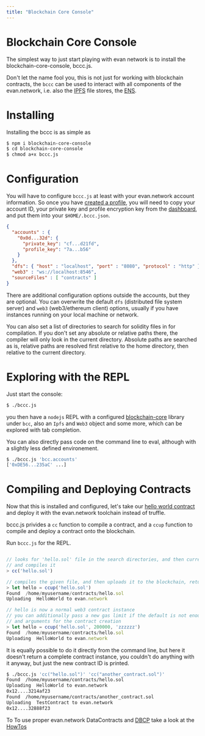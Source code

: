 ```yaml
---
title: "Blockchain Core Console"
---
```

# Blockchain Core Console

The simplest way to just start playing with evan network is to install the blockchain-core-console, bccc.js.

Don't let the name fool you, this is not just for working with blockchain contracts, the `bccc` can be used to interact with all components of the evan.network, i.e. also the [IPFS](/dev/ipfs) file stores, the [ENS](/dev/ens).

# Installing

Installing the bccc is as simple as 

```sh
$ npm i blockchain-core-console
$ cd blockchain-core-console
$ chmod a+x bccc.js
```

# Configuration

You will have to configure `bccc.js` at least with your evan.network account information.
So once you have [created a profile](/tutorial/create-identity), you will need to copy your account ID, your private key and profile encryption key from the [dashboard](/tutorial/dashboard), and put them into your `$HOME/.bccc.json`.

```json
{
  "accounts" : {
    "0x0d...32d": {
      "private_key": "cf...d21fd",
      "profile_key": "7a...b56"
    }
  },
  "dfs": { "host" : "localhost", "port" : "8080", "protocol" : "http" },
  "web3" : "ws://localhost:8546",
  "sourceFiles" : [ "contracts" ]
}
```

There are additional configuration options outside the accounts, but they are optional.
You can overwrite the default `dfs` (distributed file system server) and `web3` (web3/ethereum client) options,
usually if you have instances running on your local machine or network.

You can also set a list of directories to search for solidity files in for compilation.
If you don't set any absolute or relative paths there, the compiler will only look in the current directory.
Absolute paths are searched as is, relative paths are resolved first relative to the home directory, then relative to the current directory.

# Exploring with the REPL

Just start the console:

```sh
$ ./bccc.js
```
you then have a `nodejs` REPL with a configured [blockchain-core](/blockchain-core) library under `bcc`, also an `Ipfs` and `Web3` object and some more, which can be explored with tab completion.

You can also directly pass code on the command line to eval, although with a slightly less defined environement.

```sh
$ ./bccc.js 'bcc.accounts'
['0xDE56...235aC' ...]

```


# Compiling and Deploying Contracts

Now that this is installed and configured, let's take our [hello world contract](/dev/hello-world) and deploy it with the evan.network toolchain instead of truffle.

bccc.js privides a `cc` function to compile a contract, and a `ccup` function to compile and deploy a contract onto the blockchain. 

Run `bccc.js` for the REPL.

```javascript

// looks for 'hello.sol' file in the search directories, and then current directory
// and compiles it
> cc('hello.sol')

// compiles the given file, and then uploads it to the blockchain, returns new contractID
> let hello = ccup('hello.sol')
Found  /home/myusername/contracts/hello.sol
Uploading  HelloWorld to evan.network

// hello is now a normal web3 contract instance
// you can additionally pass a new gas limit if the default is not enough
// and arguments for the contract creation
> let hello = ccup('hello.sol', 200000, 'zzzzzz')
Found  /home/myusername/contracts/hello.sol
Uploading  HelloWorld to evan.network
```

It is equally possible to do it directly from the command line, but here it doesn't return a complete contract instance, you couldn't do anything with it anyway, but just the new contract ID is printed.

```sh
$ ./bccc.js 'cc("hello.sol")' 'cc("another_contract.sol")'
Found  /home/myusername/contracts/hello.sol
Uploading  HelloWorld to evan.network
0x12....3214af23
Found  /home/myusername/contracts/another_contract.sol
Uploading  TestContract to evan.network
0x12....32888f23
```

To 
To use proper evan.network DataContracts and [DBCP](/dev/dbcp) take a look at the [HowTos](/dev/howtos)
